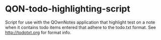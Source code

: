 # QON-todo-highlighting-script
Script for use with the QOwnNotes application that highlight test on a note when it contains todo items entered that adhere to the todo.txt format. See http://todotxt.org for format info.
